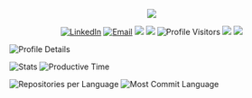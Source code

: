 <p align="center">
  <img src="https://readme-typing-svg.demolab.com/?lines=Hi,+I'm+Ronak+Chordia!;Data+Science+%7C+ML+Enthusiast+%7C+Fullstack+Dev;Welcome+to+my+GitHub+profile!&center=true&width=500&height=45">
</p>

<p align="center">
  <a href="https://www.linkedin.com/in/ronak-chordia/"><img src="https://img.shields.io/badge/LinkedIn-Ronak%20Chordia-blue?logo=linkedin&logoColor=white&style=flat-square" alt="LinkedIn" /></a>
  <a href="mailto:ronakchordia@gmail.com"><img src="https://img.shields.io/badge/Email-ronakchordia@gmail.com-red?logo=gmail&logoColor=white&style=flat-square" alt="Email" /></a>
  <img src="https://img.shields.io/badge/Location-Chennai,%20India-orange?style=flat-square"/>
  <img src="https://img.shields.io/badge/Status-Final%20Year%20Student-success?style=flat-square"/>
  <img alt="Profile Visitors" src="https://komarev.com/ghpvc/?username=Ron111104&style=flat-square&color=blue"/>
  <img src="https://img.shields.io/github/followers/Ron111104?label=Followers&style=flat-square" />
  <img src="https://img.shields.io/github/stars/Ron111104?label=Stars&style=flat-square" />
</p>

![Profile Details](http://github-profile-summary-cards.vercel.app/api/cards/profile-details?username=Ron111104&theme=moonlight&width=100%)

![Stats](http://github-profile-summary-cards.vercel.app/api/cards/stats?username=Ron111104&theme=moonlight)
![Productive Time](http://github-profile-summary-cards.vercel.app/api/cards/productive-time?username=Ron111104&theme=moonlight&utcOffset=8)

![Repositories per Language](http://github-profile-summary-cards.vercel.app/api/cards/repos-per-language?username=Ron111104&theme=moonlight)
![Most Commit Language](http://github-profile-summary-cards.vercel.app/api/cards/most-commit-language?username=Ron111104&theme=moonlight)


<!--
**Ron111104/Ron111104** is a ✨ _special_ ✨ repository because its `README.md` (this file) appears on your GitHub profile.

Here are some ideas to get you started:

- 🔭 I’m currently working on ...
- 🌱 I’m currently learning ...
- 👯 I’m looking to collaborate on ...
- 🤔 I’m looking for help with ...
- 💬 Ask me about ...
- 📫 How to reach me: ...
- 😄 Pronouns: ...
- ⚡ Fun fact: ...
-->
